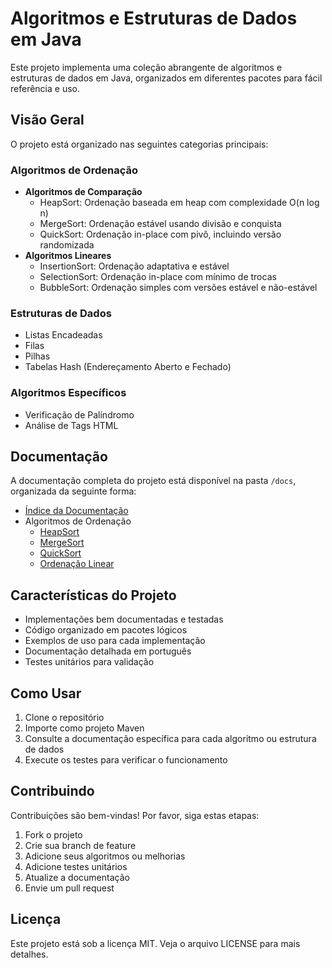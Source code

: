 # Algoritmos e Estruturas de Dados em Java

Este projeto implementa uma coleção abrangente de algoritmos e estruturas de dados em Java, organizados em diferentes pacotes para fácil referência e uso.

## Visão Geral

O projeto está organizado nas seguintes categorias principais:

### Algoritmos de Ordenação
- **Algoritmos de Comparação**
  - HeapSort: Ordenação baseada em heap com complexidade O(n log n)
  - MergeSort: Ordenação estável usando divisão e conquista
  - QuickSort: Ordenação in-place com pivô, incluindo versão randomizada
- **Algoritmos Lineares**
  - InsertionSort: Ordenação adaptativa e estável
  - SelectionSort: Ordenação in-place com mínimo de trocas
  - BubbleSort: Ordenação simples com versões estável e não-estável

### Estruturas de Dados
- Listas Encadeadas
- Filas
- Pilhas
- Tabelas Hash (Endereçamento Aberto e Fechado)

### Algoritmos Específicos
- Verificação de Palíndromo
- Análise de Tags HTML

## Documentação

A documentação completa do projeto está disponível na pasta `/docs`, organizada da seguinte forma:

- [Índice da Documentação](/docs/index.md)
- Algoritmos de Ordenação
  - [HeapSort](/docs/sorting/heapsort.md)
  - [MergeSort](/docs/sorting/mergesort.md)
  - [QuickSort](/docs/sorting/quicksort.md)
  - [Ordenação Linear](/docs/sorting/linear-sorting.md)

## Características do Projeto

- Implementações bem documentadas e testadas
- Código organizado em pacotes lógicos
- Exemplos de uso para cada implementação
- Documentação detalhada em português
- Testes unitários para validação

## Como Usar

1. Clone o repositório
2. Importe como projeto Maven
3. Consulte a documentação específica para cada algoritmo ou estrutura de dados
4. Execute os testes para verificar o funcionamento

## Contribuindo

Contribuições são bem-vindas! Por favor, siga estas etapas:

1. Fork o projeto
2. Crie sua branch de feature
3. Adicione seus algoritmos ou melhorias
4. Adicione testes unitários
5. Atualize a documentação
6. Envie um pull request

## Licença

Este projeto está sob a licença MIT. Veja o arquivo LICENSE para mais detalhes.
